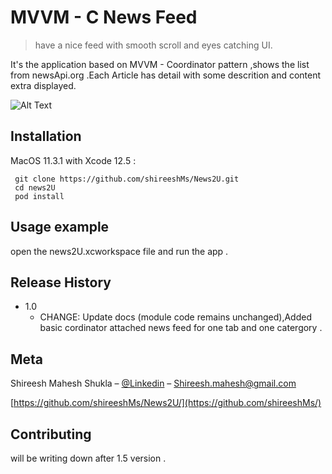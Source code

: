 # MVVM - C News Feed
> have a nice feed with smooth scroll and eyes catching UI.



It's the application based on MVVM - Coordinator pattern ,shows the list from newsApi.org .Each Article has detail with some descrition and content extra displayed.

![Alt Text](https://github.com/shireeshMs/News2U/blob/DetailVw/news2U/Resources/ezgif.com-gif-maker.gif)

## Installation

MacOS 11.3.1 with Xcode 12.5 :

```
 git clone https://github.com/shireeshMs/News2U.git
 cd news2U
 pod install
```



## Usage example

open the news2U.xcworkspace file and run the app .



## Release History

* 1.0
    * CHANGE: Update docs (module code remains unchanged),Added basic cordinator attached news feed for one tab and one catergory .

## Meta

Shireesh Mahesh Shukla – [@Linkedin](https://www.linkedin.com/in/shireesh-mahesh-shukla-2b148226) – Shireesh.mahesh@gmail.com

<!-- Distributed under the XYZ license. See ``LICENSE`` for more information. -->

[https://github.com/shireeshMs/News2U/](https://github.com/shireeshMs/)

## Contributing

will  be writing down after 1.5 version .

